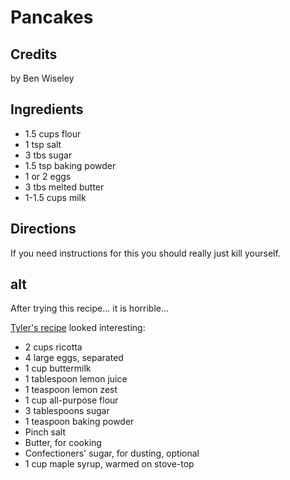 # Pancakes 

<script type="text/javascript"> if (window.showTocToggle) { var tocShowText = "show"; var tocHideText = "hide"; showTocToggle(); } </script>

## Credits

by Ben Wiseley

## Ingredients

- 1.5 cups flour
- 1 tsp salt
- 3 tbs sugar
- 1.5 tsp baking powder
- 1 or 2 eggs
- 3 tbs melted butter
- 1-1.5 cups milk

## Directions

If you need instructions for this you should really just kill yourself.

## alt

After trying this recipe... it is horrible...

[Tyler's recipe](http://www.foodnetwork.com/food/recipes/recipe/0,,FOOD_9936_37273,00.html?rsrc=search "http://www.foodnetwork.com/food/recipes/recipe/0,,FOOD 9936 37273,00.html?rsrc=search") looked interesting:

- 2 cups ricotta
- 4 large eggs, separated
- 1 cup buttermilk
- 1 tablespoon lemon juice
- 1 teaspoon lemon zest
- 1 cup all-purpose flour
- 3 tablespoons sugar
- 1 teaspoon baking powder
- Pinch salt
- Butter, for cooking
- Confectioners' sugar, for dusting, optional
- 1 cup maple syrup, warmed on stove-top

